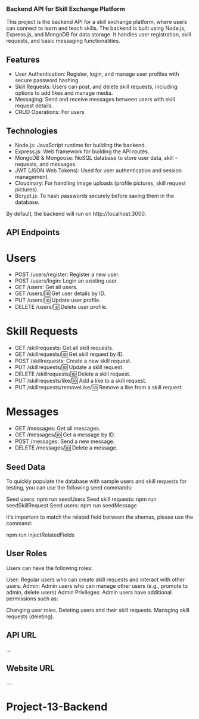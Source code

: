 ### Backend API for Skill Exchange Platform

This project is the backend API for a skill exchange platform, where users can connect to learn and teach skills. The backend is built using Node.js, Express.js, and MongoDB for data storage. It handles user registration, skill requests, and basic messaging functionalities.

## Features

- User Authentication: Register, login, and manage user profiles with secure password hashing.
- Skill Requests: Users can post, and delete skill requests, including options to add likes and manage media.
- Messaging: Send and receive messages between users with skill request details.
- CRUD Operations: For users

## Technologies

- Node.js: JavaScript runtime for building the backend.
- Express.js: Web framework for building the API routes.
- MongoDB & Mongoose: NoSQL database to store user data, skill - requests, and messages.
- JWT (JSON Web Tokens): Used for user authentication and session management.
- Cloudinary: For handling image uploads (profile pictures, skill request pictures).
- Bcrypt.js: To hash passwords securely before saving them in the database.

By default, the backend will run on http://localhost:3000.

## API Endpoints

# Users

- POST /users/register: Register a new user.
- POST /users/login: Login an existing user.
- GET /users: Get all users.
- GET /users/:id: Get user details by ID.
- PUT /users/:id: Update user profile.
- DELETE /users/:id: Delete user profile.

# Skill Requests

- GET /skillrequests: Get all skill requests.
- GET /skillrequests/:id: Get skill request by ID.
- POST /skillrequests: Create a new skill request.
- PUT /skillrequests/:id: Update a skill request.
- DELETE /skillrequests/:id: Delete a skill request.
- PUT /skillrequests/like/:id: Add a like to a skill request.
- PUT /skillrequests/removeLike/:id: Remove a like from a skill request.

# Messages

- GET /messages: Get all messages.
- GET /messages/:id: Get a message by ID.
- POST /messages: Send a new message.
- DELETE /messages/:id: Delete a message.

## Seed Data

To quickly populate the database with sample users and skill requests for testing, you can use the following seed commands:

Seed users: npm run seedUsers
Seed skill requests: npm run seedSkillRequest
Seed users: npm run seedMessage

it's important to match the related field between the shemas, please use the command:

npm run injectRelatedFields

## User Roles

Users can have the following roles:

User: Regular users who can create skill requests and interact with other users.
Admin: Admin users who can manage other users (e.g., promote to admin, delete users)
Admin Privileges:
Admin users have additional permissions such as:

Changing user roles.
Deleting users and their skill requests.
Managing skill requests (deleting).

## API URL

...

## Website URL

....
# Project-13-Backend
